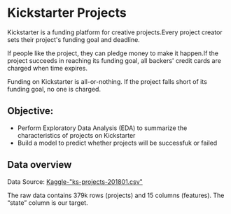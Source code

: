 # Kickstarter Projects
Kickstarter is a funding platform for creative projects.Every project creator sets their project's funding goal and deadline. 

If people like the project, they can pledge money to make it happen.If the project succeeds in reaching its funding goal, all backers' credit cards are charged when time expires. 

Funding on Kickstarter is all-or-nothing. If the project falls short of its funding goal, no one is charged.

## Objective:
- Perform Exploratory Data Analysis (EDA) to summarize the characteristics of projects on Kickstarter
- Build a model to predict whether projects will be successfuk or failed

## Data overview
Data Source: [Kaggle-"ks-projects-201801.csv"](https://www.kaggle.com/kemical/kickstarter-projects/version/7#ks-projects-201801.csv)

The raw data contains 379k rows (projects) and 15 columns (features). The “state” column is our target.

